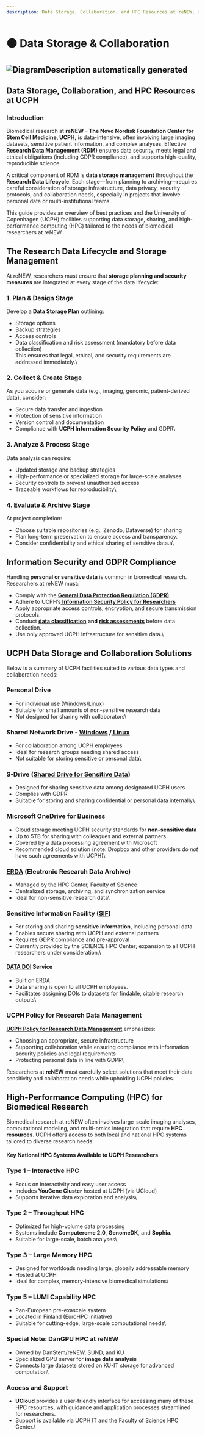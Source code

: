 ```yaml
---
description: Data Storage, Collaboration, and HPC Resources at reNEW, UCPH
---
```


# 🟤 Data Storage & Collaboration

## ![DiagramDescription automatically generated](<../.gitbook/assets/1 (1).jpeg>) <a href="#v4yfuopiqdhn" id="v4yfuopiqdhn"></a>

## **Data Storage, Collaboration, and HPC Resources at UCPH** <a href="#qkgro3bbmczl" id="qkgro3bbmczl"></a>

### **Introduction** <a href="#qqgtgcfy7mzs" id="qqgtgcfy7mzs"></a>

Biomedical research at **reNEW – The Novo Nordisk Foundation Center for Stem Cell Medicine, UCPH,** is data-intensive, often involving large imaging datasets, sensitive patient information, and complex analyses. Effective **Research Data Management (RDM)** ensures data security, meets legal and ethical obligations (including GDPR compliance), and supports high-quality, reproducible science.

A critical component of RDM is **data storage management** throughout the **Research Data Lifecycle**. Each stage—from planning to archiving—requires careful consideration of storage infrastructure, data privacy, security protocols, and collaboration needs, especially in projects that involve personal data or multi-institutional teams.

This guide provides an overview of best practices and the University of Copenhagen (UCPH) facilities supporting data storage, sharing, and high-performance computing (HPC) tailored to the needs of biomedical researchers at reNEW.

## **The Research Data Lifecycle and Storage Management** <a href="#v35heo2vts1y" id="v35heo2vts1y"></a>

At reNEW, researchers must ensure that **storage planning and security measures** are integrated at every stage of the data lifecycle:

### **1. Plan & Design Stage** <a href="#hqdn7d22emjs" id="hqdn7d22emjs"></a>

Develop a **Data Storage Plan** outlining:

* Storage options
* Backup strategies
* Access controls
* Data classification and risk assessment (mandatory before data collection)\
  This ensures that legal, ethical, and security requirements are addressed immediately.\


### **2. Collect & Create Stage** <a href="#ovi7fqrloevh" id="ovi7fqrloevh"></a>

As you acquire or generate data (e.g., imaging, genomic, patient-derived data), consider:

* Secure data transfer and ingestion
* Protection of sensitive information
* Version control and documentation
* Compliance with **UCPH Information Security Policy** and GDPR\


### **3. Analyze & Process Stage** <a href="#d601rndic8ap" id="d601rndic8ap"></a>

Data analysis can require:

* Updated storage and backup strategies
* High-performance or specialized storage for large-scale analyses
* Security controls to prevent unauthorized access
* Traceable workflows for reproducibility\


### **4. Evaluate & Archive Stage** <a href="#h432w187gpkp" id="h432w187gpkp"></a>

At project completion:

* Choose suitable repositories (e.g., Zenodo, Dataverse) for sharing
* Plan long-term preservation to ensure access and transparency.
* Consider confidentiality and ethical sharing of sensitive data.a\


## **Information Security and GDPR Compliance** <a href="#chxavlc5zirb" id="chxavlc5zirb"></a>

Handling **personal or sensitive data** is common in biomedical research. Researchers at reNEW must:

* Comply with the [**General Data Protection Regulation (GDPR)**](https://kunet.ku.dk/work-areas/research/data/personal-data/Pages/default.aspx)
* Adhere to UCPH’s[ **Information Security Policy for Researchers**](https://informationssikkerhed.ku.dk/english/is-policy/)
* Apply appropriate access controls, encryption, and secure transmission protocols.
* Conduct [**data classification**](https://kunet.ku.dk/work-areas/research/data/information-security-for-researchers/Pages/default.aspx#collapseMSOZoneCell_WebPartWPQ6) **and** [**risk assessments**](https://kunet.ku.dk/work-areas/research/data/personal-data/impact-assessment/Pages/default.aspx) before data collection.
* Use only approved UCPH infrastructure for sensitive data.\


## **UCPH Data Storage and Collaboration Solutions** <a href="#xljg3abcaty3" id="xljg3abcaty3"></a>

Below is a summary of UCPH facilities suited to various data types and collaboration needs:

### **Personal Drive** <a href="#id-5666yciottu4" id="id-5666yciottu4"></a>

* For individual use ([Windows](https://kunet.ku.dk/work-areas/research/data/facilities-for-data-storage-and-sharing-in-active-projects/Pages/default.aspx#collapseMSOZoneCell_WebPartWPQ8)/[Linux](https://kunet.ku.dk/work-areas/research/data/facilities-for-data-storage-and-sharing-in-active-projects/Pages/default.aspx#collapseMSOZoneCell_WebPartWPQ14))
* Suitable for small amounts of non-sensitive research data
* Not designed for sharing with collaborators\


### **Shared Network Drive -** [**Windows**](https://kunet.ku.dk/employee-guide/Pages/IT/Network-drives.aspx?searchHitHighlight=network%20drives) **/**[ **Linux**](https://kunet.ku.dk/work-areas/research/data/facilities-for-data-storage-and-sharing-in-active-projects/Pages/default.aspx#collapseMSOZoneCell_WebPartWPQ14) <a href="#yez794mg1jih" id="yez794mg1jih"></a>

* For collaboration among UCPH employees
* Ideal for research groups needing shared access
* Not suitable for storing sensitive or personal data\


### **S-Drive (**[**Shared Drive for Sensitive Data**](https://kunet.ku.dk/employee-guide/Pages/IT/S-drive.aspx)**)** <a href="#p5saddrfee6g" id="p5saddrfee6g"></a>

* Designed for sharing sensitive data among designated UCPH users
* Complies with GDPR
* Suitable for storing and sharing confidential or personal data internally\


### **Microsoft** [**OneDrive**](https://kunet.ku.dk/work-areas/research/data/facilities-for-data-storage-and-sharing-in-active-projects/Pages/default.aspx#collapseMSOZoneCell_WebPartWPQ7) **for Business** <a href="#r7y49423ku70" id="r7y49423ku70"></a>

* Cloud storage meeting UCPH security standards for **non-sensitive data**
* Up to 5TB for sharing with colleagues and external partners
* Covered by a data processing agreement with Microsoft
* Recommended cloud solution (note: Dropbox and other providers do _not_ have such agreements with UCPH)\


### [**ERDA**](https://www.erda.dk/) **(Electronic Research Data Archive)** <a href="#stiawi2y2sdj" id="stiawi2y2sdj"></a>

* Managed by the HPC Center, Faculty of Science
* Centralized storage, archiving, and synchronization service
* Ideal for non-sensitive research data\


### **Sensitive Information Facility (**[**SIF**](https://sif.ku.dk/)**)** <a href="#id-8zxbemagixhj" id="id-8zxbemagixhj"></a>

* For storing and sharing **sensitive information**, including personal data
* Enables secure sharing with UCPH and external partners
* Requires GDPR compliance and pre-approval
* Currently provided by the SCIENCE HPC Center; expansion to all UCPH researchers under consideration.\


#### [**DATA DOI**](https://kunet.ku.dk/work-areas/research/data/data-sharing/data-doi) **Service** <a href="#erx8w887rs0p" id="erx8w887rs0p"></a>

* Built on ERDA
* Data sharing is open to all UCPH employees.
* Facilitates assigning DOIs to datasets for findable, citable research outputs\


### **UCPH Policy for Research Data Management** <a href="#rdslyufadkgf" id="rdslyufadkgf"></a>

&#x20;[**UCPH Policy for Research Data Management**](https://kunet.ku.dk/work-areas/research/data/Documents/UCPHPolicyforResearchDataManagement2022-EN.pdf) emphasizes:

* Choosing an appropriate, secure infrastructure
* Supporting collaboration while ensuring compliance with information security policies and legal requirements
* Protecting personal data in line with GDPR\


Researchers at **reNEW** must carefully select solutions that meet their data sensitivity and collaboration needs while upholding UCPH policies.

## **High-Performance Computing (HPC) for Biomedical Research** <a href="#sguiafl883to" id="sguiafl883to"></a>

Biomedical research at reNEW often involves large-scale imaging analyses, computational modeling, and multi-omics integration that require **HPC resources**. UCPH offers access to both local and national HPC systems tailored to diverse research needs:

#### **Key National HPC Systems Available to UCPH Researchers** <a href="#id-6gqr7s78v0n" id="id-6gqr7s78v0n"></a>

### **Type 1 – Interactive HPC**

* Focus on interactivity and easy user access
* Includes **YouGene Cluster** hosted at UCPH (via UCloud)
* Supports iterative data exploration and analysis\


### **Type 2 – Throughput HPC**

* Optimized for high-volume data processing
* Systems include **Computerome 2.0**, **GenomeDK**, and **Sophia.**
* Suitable for large-scale, batch analyses\


### **Type 3 – Large Memory HPC**

* Designed for workloads needing large, globally addressable memory
* Hosted at UCPH
* Ideal for complex, memory-intensive biomedical simulations\


### **Type 5 – LUMI Capability HPC**

* Pan-European pre-exascale system
* Located in Finland (EuroHPC initiative)
* Suitable for cutting-edge, large-scale computational needs\


### **Special Note: DanGPU HPC at reNEW** <a href="#id-3t2i2s6xpb7x" id="id-3t2i2s6xpb7x"></a>

* Owned by DanStem/reNEW, SUND, and KU
* Specialized GPU server for **image data analysis**
* Connects large datasets stored on KU-IT storage for advanced computation\


### **Access and Support** <a href="#wids8ul9700p" id="wids8ul9700p"></a>

* **UCloud** provides a user-friendly interface for accessing many of these HPC resources, with guidance and application processes streamlined for researchers.
* Support is available via UCPH IT and the Faculty of Science HPC Center.\
